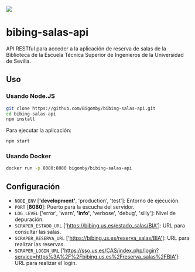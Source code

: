 [![](https://img.shields.io/badge/api-documentation-blue.svg)](docs/)

# bibing-salas-api

API RESTful para acceder a la aplicación de reserva de salas de la Biblioteca
de la Escuela Técnica Superior de Ingenieros de la Universidad de Sevilla.

## Uso

### Usando Node.JS

```bash
git clone https://github.com/Bigomby/bibing-salas-api.git
cd bibing-salas-api
npm install
```

Para ejecutar la aplicación:

```bash
npm start
```

### Usando Docker

```bash
docker run -p 8080:8080 bigomby/bibing-salas-api
```

## Configuración

- `NODE_ENV` [**'development'**, 'production', 'test']: Entorno de ejecución.
- `PORT` [**8080**]: Puerto para la escucha del servidor.
- `LOG_LEVEL` ['error', 'warn', **'info'**, 'verbose', 'debug', 'silly']: Nivel de
depuración.
- `SCRAPER_ESTADO_URL` ['https://bibing.us.es/estado_salas/BIA']: URL para
consultar las salas.
- `SCRAPER_RESERVA_URL` ['https://bibing.us.es/reserva_salas/BIA']: URL para
realizar las reservas.
- `SCRAPER_LOGIN_URL`
['https://sso.us.es/CAS/index.php/login?service=https%3A%2F%2Fbibing.us.es%2Freserva_salas%2FBIA']:
URL para realizar el login.

